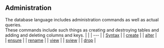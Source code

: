 ## Administration


The database language includes administration commands as well as actual queries.  
These commands include such things as creating and destroying tables and 
adding and deleting columns and keys.
|     |
| --- |
| [Syntax](<Administration/Syntax.md>) |
| [create](<Administration/create.md>) |
| [alter](<Administration/alter.md>) |
| [ensure](<Administration/ensure.md>) |
| [rename](<Administration/rename.md>) |
| [view](<Administration/view.md>) |
| [sview](<Administration/sview.md>) |
| [drop](<Administration/drop.md>) |

